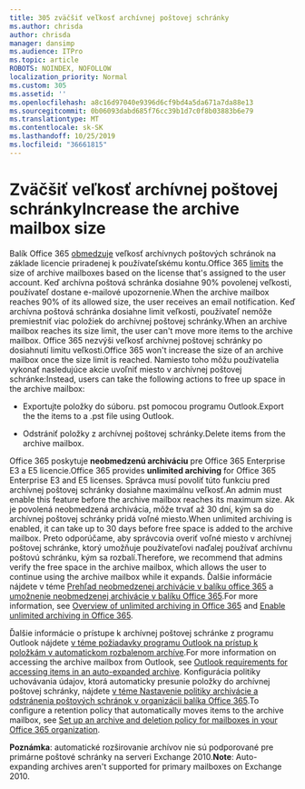 ```yaml
---
title: 305 zväčšiť veľkosť archívnej poštovej schránky
ms.author: chrisda
author: chrisda
manager: dansimp
ms.audience: ITPro
ms.topic: article
ROBOTS: NOINDEX, NOFOLLOW
localization_priority: Normal
ms.custom: 305
ms.assetid: ''
ms.openlocfilehash: a8c16d97040e9396d6cf9bd4a5da671a7da88e13
ms.sourcegitcommit: 0b06093dabd685f76cc39b1d7c0f8b03883b6e79
ms.translationtype: MT
ms.contentlocale: sk-SK
ms.lasthandoff: 10/25/2019
ms.locfileid: "36661815"
---
```

# <a name="increase-the-archive-mailbox-size"></a><span data-ttu-id="c2f05-102">Zväčšiť veľkosť archívnej poštovej schránky</span><span class="sxs-lookup"><span data-stu-id="c2f05-102">Increase the archive mailbox size</span></span>

<span data-ttu-id="c2f05-103">Balík Office 365 [obmedzuje](https://docs.microsoft.com/office365/servicedescriptions/exchange-online-service-description/exchange-online-limits#mailbox-storage-limits) veľkosť archívnych poštových schránok na základe licencie priradenej k používateľskému kontu.</span><span class="sxs-lookup"><span data-stu-id="c2f05-103">Office 365 [limits](https://docs.microsoft.com/office365/servicedescriptions/exchange-online-service-description/exchange-online-limits#mailbox-storage-limits) the size of archive mailboxes based on the license that's assigned to the user account.</span></span> <span data-ttu-id="c2f05-104">Keď archívna poštová schránka dosiahne 90% povolenej veľkosti, používateľ dostane e-mailové upozornenie.</span><span class="sxs-lookup"><span data-stu-id="c2f05-104">When the archive mailbox reaches 90% of its allowed size, the user receives an email notification.</span></span> <span data-ttu-id="c2f05-105">Keď archívna poštová schránka dosiahne limit veľkosti, používateľ nemôže premiestniť viac položiek do archívnej poštovej schránky.</span><span class="sxs-lookup"><span data-stu-id="c2f05-105">When an archive mailbox reaches its size limit, the user can't move more items to the archive mailbox.</span></span> <span data-ttu-id="c2f05-106">Office 365 nezvýši veľkosť archívnej poštovej schránky po dosiahnutí limitu veľkosti.</span><span class="sxs-lookup"><span data-stu-id="c2f05-106">Office 365 won't increase the size of an archive mailbox once the size limit is reached.</span></span> <span data-ttu-id="c2f05-107">Namiesto toho môžu používatelia vykonať nasledujúce akcie uvoľniť miesto v archívnej poštovej schránke:</span><span class="sxs-lookup"><span data-stu-id="c2f05-107">Instead, users can take the following actions to free up space in the archive mailbox:</span></span>

- <span data-ttu-id="c2f05-108">Exportujte položky do súboru. pst pomocou programu Outlook.</span><span class="sxs-lookup"><span data-stu-id="c2f05-108">Export the the items to a .pst file using Outlook.</span></span>

- <span data-ttu-id="c2f05-109">Odstrániť položky z archívnej poštovej schránky.</span><span class="sxs-lookup"><span data-stu-id="c2f05-109">Delete items from the archive mailbox.</span></span>

<span data-ttu-id="c2f05-110">Office 365 poskytuje **neobmedzenú archiváciu** pre Office 365 Enterprise E3 a E5 licencie.</span><span class="sxs-lookup"><span data-stu-id="c2f05-110">Office 365 provides **unlimited archiving** for Office 365 Enterprise E3 and E5 licenses.</span></span> <span data-ttu-id="c2f05-111">Správca musí povoliť túto funkciu pred archívnej poštovej schránky dosiahne maximálnu veľkosť.</span><span class="sxs-lookup"><span data-stu-id="c2f05-111">An admin must enable this feature before the archive mailbox reaches its maximum size.</span></span> <span data-ttu-id="c2f05-112">Ak je povolená neobmedzená archivácia, môže trvať až 30 dní, kým sa do archívnej poštovej schránky pridá voľné miesto.</span><span class="sxs-lookup"><span data-stu-id="c2f05-112">When unlimited archiving is enabled, it can take up to 30 days before free space is added to the archive mailbox.</span></span> <span data-ttu-id="c2f05-113">Preto odporúčame, aby správcovia overiť voľné miesto v archívnej poštovej schránke, ktorý umožňuje používateľovi naďalej používať archívnu poštovú schránku, kým sa rozbalí.</span><span class="sxs-lookup"><span data-stu-id="c2f05-113">Therefore, we recommend that admins verify the free space in the archive mailbox, which allows the user to continue using the archive mailbox while it expands.</span></span> <span data-ttu-id="c2f05-114">Ďalšie informácie nájdete v téme [Prehľad neobmedzenej archivácie v balíku office 365](https://docs.microsoft.com/office365/securitycompliance/unlimited-archiving) a [umožnenie neobmedzenej archivácie v balíku Office 365](https://docs.microsoft.com/office365/securitycompliance/enable-unlimited-archiving).</span><span class="sxs-lookup"><span data-stu-id="c2f05-114">For more information, see [Overview of unlimited archiving in Office 365](https://docs.microsoft.com/office365/securitycompliance/unlimited-archiving) and [Enable unlimited archiving in Office 365](https://docs.microsoft.com/office365/securitycompliance/enable-unlimited-archiving).</span></span>

<span data-ttu-id="c2f05-115">Ďalšie informácie o prístupe k archívnej poštovej schránke z programu Outlook nájdete [v téme požiadavky programu Outlook na prístup k položkám v automatickom rozbalenom archíve](https://docs.microsoft.com/office365/securitycompliance/unlimited-archiving#outlook-requirements-for-accessing-items-in-an-auto-expanded-archive).</span><span class="sxs-lookup"><span data-stu-id="c2f05-115">For more information on accessing the archive mailbox from Outlook, see [Outlook requirements for accessing items in an auto-expanded archive](https://docs.microsoft.com/office365/securitycompliance/unlimited-archiving#outlook-requirements-for-accessing-items-in-an-auto-expanded-archive).</span></span> <span data-ttu-id="c2f05-116">Konfigurácia politiky uchovávania údajov, ktorá automaticky presunie položky do archívnej poštovej schránky, nájdete [v téme Nastavenie politiky archivácie a odstránenia poštových schránok v organizácii balíka Office 365](https://docs.microsoft.com/office365/securitycompliance/set-up-an-archive-and-deletion-policy-for-mailboxes).</span><span class="sxs-lookup"><span data-stu-id="c2f05-116">To configure a retention policy that automatically moves items to the archive mailbox, see [Set up an archive and deletion policy for mailboxes in your Office 365 organization](https://docs.microsoft.com/office365/securitycompliance/set-up-an-archive-and-deletion-policy-for-mailboxes).</span></span>

<span data-ttu-id="c2f05-117">**Poznámka**: automatické rozširovanie archívov nie sú podporované pre primárne poštové schránky na serveri Exchange 2010.</span><span class="sxs-lookup"><span data-stu-id="c2f05-117">**Note**: Auto-expanding archives aren't supported for primary mailboxes on Exchange 2010.</span></span>
